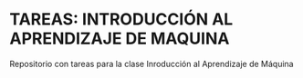 # TAREAS: INTRODUCCIÓN AL APRENDIZAJE DE MAQUINA
Repositorio con tareas para la clase Inroducción al Aprendizaje de Máquina
